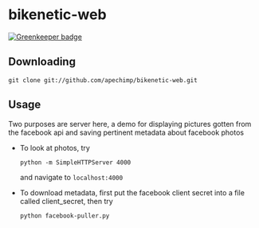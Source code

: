 bikenetic-web
=============

[![Greenkeeper badge](https://badges.greenkeeper.io/apechimp/bikenetic-web.svg)](https://greenkeeper.io/)

Downloading
-----------

    git clone git://github.com/apechimp/bikenetic-web.git
    
Usage
-----

Two purposes are server here, a demo for displaying pictures gotten from the
facebook api and saving pertinent metadata about facebook photos

* To look at photos, try

    ``
    python -m SimpleHTTPServer 4000
    ``

  and navigate to ``localhost:4000``

* To download metadata, first put the facebook client secret into a file called
  client_secret, then try

    ``
    python facebook-puller.py  
    ``
